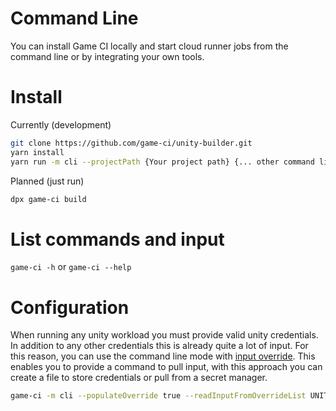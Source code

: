 # Command Line

You can install Game CI locally and start cloud runner jobs from the command line or by integrating your own tools.

# Install

Currently (development)

```bash
git clone https://github.com/game-ci/unity-builder.git
yarn install
yarn run -m cli --projectPath {Your project path} {... other command line parameters}
```

Planned (just run)

```bash
dpx game-ci build
```

# List commands and input

`game-ci -h` or `game-ci --help`

# Configuration

When running any unity workload you must provide valid unity credentials. In addition to any other credentials this is already quite a lot of input. For this reason, you can use the command line mode with [input override](/advanced-topics/input-override). This enables you to provide a command to pull input, with this approach you can create a file to store credentials or pull from a secret manager.

```bash
game-ci -m cli --populateOverride true --readInputFromOverrideList UNITY_EMAIL,UNITY_SERIAL,UNITY_PASSWORD --readInputOverrideCommand="gcloud secrets versions access 1 --secret=\"{0}\""
```
